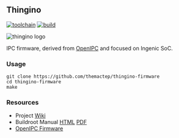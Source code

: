 ## Thingino

[![toolchain](https://github.com/themactep/thingino-firmware/actions/workflows/toolchain.yaml/badge.svg)](https://github.com/themactep/thingino-firmware/actions/workflows/toolchain.yaml)
[![build](https://github.com/themactep/thingino-firmware/actions/workflows/build.yaml/badge.svg)](https://github.com/themactep/thingino-firmware/actions/workflows/build.yaml)

![thingino logo](https://thingino.com/a/logo.svg)

IPC firmware, derived from [OpenIPC][1] and focused on Ingenic SoC.

### Usage

```
git clone https://github.com/themactep/thingino-firmware
cd thingino-firmware
make
```

### Resources

- Project [Wiki][0]
- Buildroot Manual [HTML][2] [PDF][3]
- [OpenIPC Firmware][1]

[0]: https://github.com/themactep/thingino-firmware/wiki
[1]: https://github.com/OpenIPC/firmware
[2]: https://buildroot.org/downloads/manual/manual.html
[3]: https://nightly.buildroot.org/manual.pdf
